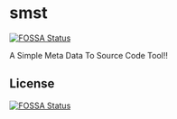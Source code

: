 # smst
[![FOSSA Status](https://app.fossa.io/api/projects/git%2Bgithub.com%2Fwolfired%2Fsmst.svg?type=shield)](https://app.fossa.io/projects/git%2Bgithub.com%2Fwolfired%2Fsmst?ref=badge_shield)

A Simple Meta Data To Source Code Tool!!


## License
[![FOSSA Status](https://app.fossa.io/api/projects/git%2Bgithub.com%2Fwolfired%2Fsmst.svg?type=large)](https://app.fossa.io/projects/git%2Bgithub.com%2Fwolfired%2Fsmst?ref=badge_large)